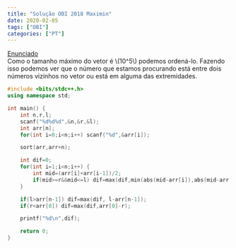 ```yaml
---
title: "Solução OBI 2018 Maximin"
date: 2020-02-05
tags: ["OBI"]
categories: ["PT"]
---
```

[Enunciado](https://olimpiada.ic.unicamp.br/pratique/pu/2018/f3/maximin/)  
Como o tamanho máximo do vetor é \\(10^5\\) podemos ordená-lo. Fazendo isso podemos ver que o número que estamos procurando está
entre dois números vizinhos no vetor ou está em alguma das extremidades.

```cpp
#include <bits/stdc++.h>
using namespace std;

int main() {
    int n,r,l;
    scanf("%d%d%d",&n,&r,&l);
    int arr[n];
    for(int i=0;i<n;i++) scanf("%d",&arr[i]);

    sort(arr,arr+n);

    int dif=0;
    for(int i=1;i<n;i++) {
        int mid=(arr[i]+arr[i-1])/2;
        if(mid>=r&&mid<=l) dif=max(dif,min(abs(mid-arr[i]),abs(mid-arr[i-1])));
    }

    if(l>arr[n-1]) dif=max(dif, l-arr[n-1]);
    if(r<arr[0]) dif=max(dif,arr[0]-r);

    printf("%d\n",dif);

    return 0;
}
```
